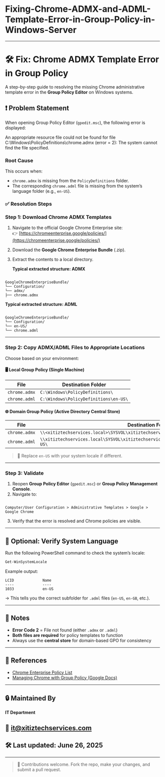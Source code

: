 # Fixing-Chrome-ADMX-and-ADML-Template-Error-in-Group-Policy-in-Windows-Server
---

# 🛠️ Fix: Chrome ADMX Template Error in Group Policy

A step-by-step guide to resolving the missing Chrome administrative template error in the **Group Policy Editor** on Windows systems.


## ❗ Problem Statement

When opening Group Policy Editor (`gpedit.msc`), the following error is displayed:



An appropriate resource file could not be found for file
C:\Windows\PolicyDefinitions\chrome.admx (error = 2):
The system cannot find the file specified.


### Root Cause

This occurs when:

- `chrome.admx` is missing from the `PolicyDefinitions` folder.
- The corresponding `chrome.adml` file is missing from the system’s language folder (e.g., `en-US`).


### ✅ Resolution Steps


### Step 1: Download Chrome ADMX Templates

1. Navigate to the official Google Chrome Enterprise site:  
   👉 [https://chromeenterprise.google/policies/](https://chromeenterprise.google/policies/)
2. Download the **Google Chrome Enterprise Bundle** (.zip).
3. Extract the contents to a local directory.

   **Typical extracted structure: ADMX**
```

GoogleChromeEnterpriseBundle/
└── Configuration/
└── admx/
├── chrome.admx

```

   **Typical extracted structure: ADML**
```

GoogleChromeEnterpriseBundle/
└── Configuration/
└── en-US/
└── chrome.adml

```

---

### Step 2: Copy ADMX/ADML Files to Appropriate Locations

Choose based on your environment:

#### 🖥️ Local Group Policy (Single Machine)

| File           | Destination Folder                                |
|----------------|---------------------------------------------------|
| `chrome.admx`  | `C:\Windows\PolicyDefinitions\`                   |
| `chrome.adml`  | `C:\Windows\PolicyDefinitions\en-US\`             |

#### 🌐 Domain Group Policy (Active Directory Central Store)

| File           | Destination Folder                                                                 |
|----------------|--------------------------------------------------------------------------------------|
| `chrome.admx`  | `\\<xitiztechservices.local>\SYSVOL\xitiztechservices.local\Policies\PolicyDefinitions\`                            |
| `chrome.adml`  | `\\xitiztechservices.local\SYSVOL\xitiztechservices.local\Policies\PolicyDefinitions\en-US\`                      |

> 🔁 Replace `en-US` with your system locale if different.

---

### Step 3: Validate

1. Reopen **Group Policy Editor** (`gpedit.msc`) or **Group Policy Management Console**.
2. Navigate to:
```

Computer/User Configuration > Administrative Templates > Google > Google Chrome

````
3. Verify that the error is resolved and Chrome policies are visible.

---

## 🧪 Optional: Verify System Language

Run the following PowerShell command to check the system’s locale:

```powershell
Get-WinSystemLocale
````

Example output:

```
LCID             Name
----             ----
1033             en-US
```

→ This tells you the correct subfolder for `.adml` files (`en-US`, `en-GB`, etc.).

---

## 📌 Notes

* **Error Code 2** = File not found (either `.admx` or `.adml`)
* **Both files are required** for policy templates to function
* Always use the **central store** for domain-based GPO for consistency

---

## 📎 References

* [Chrome Enterprise Policy List](https://chromeenterprise.google/policies/)
* [Managing Chrome with Group Policy (Google Docs)](https://support.google.com/chrome/a/answer/187202)

---

## 🔒 Maintained By

**IT Department**
## 📧 [it@xitiztechservices.com](mailto:it@xitiztechservices.com)
## 🛠️ Last updated: June 26, 2025

---

> 📂 Contributions welcome. Fork the repo, make your changes, and submit a pull request.
